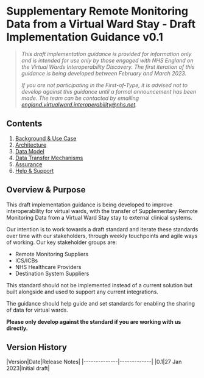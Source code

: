 #  Supplementary Remote Monitoring Data from a Virtual Ward Stay - Draft Implementation Guidance v0.1

> *This draft implementation guidance is provided for information only and is intended for use only by those engaged with NHS England on the Virtual Wards Interoperability Discovery. The first iteration of this guidance is being developed between February and March 2023.* 
>
> *If you are not participating in the First-of-Type, it is advised not to develop against this guidance until a formal announcement has been made. The team can be contacted by emailing england.virtualward.interoperability@nhs.net.*

## Contents

1. [Background & Use Case](/1_Background.md)
2. [Architecture](/2_Architecture.md)
3. [Data Model](/3_Data_Model.md)
4. [Data Transfer Mechanisms](/4_Data_Transfer_Mechanisms.md)
5. [Assurance](/5_Assurance.md)
6. [Help & Support](/6_Support.md)

 ## Overview & Purpose

This draft implementation guidance is being developed to improve interoperability for virtual wards, with the transfer of Supplementary Remote Monitoring Data from a Virtual Ward Stay stay to external clinical systems. 

Our intention is to work towards a draft standard and iterate these standards over time with our stakeholders, through weekly touchpoints and agile ways of working.
Our key stakeholder groups are:
- Remote Monitoring Suppliers
- ICS/ICBs
- NHS Healthcare Providers
- Destination System Suppliers

This standard should not be implemented instead of a current solution but built alongside and used to support any current integrations. 

The guidance should help guide and set standards for enabling the sharing of data for virtual wards.

**Please only develop against the standard if you are working with us directly.**


## Version History

|Version|Date|Release Notes|
|--------------|-------------|
|0.1|27 Jan 2023|Initial draft|
